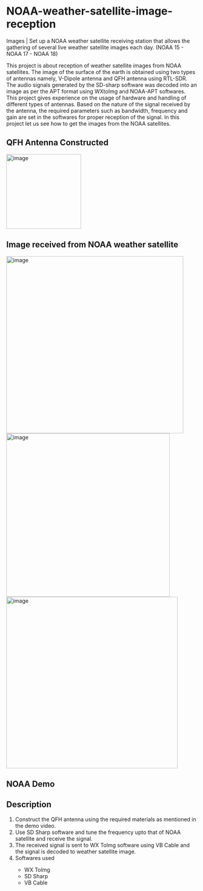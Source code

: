 # NOAA-weather-satellite-image-reception
Images | Set up a NOAA weather satellite receiving station that allows the gathering of several live weather satellite images each day. (NOAA 15 - NOAA 17 - NOAA 18) 

This project is about reception of weather satellite images from NOAA satellites. The image of the 
surface of the earth is obtained using two types of antennas namely, V-Dipole antenna and QFH 
antenna using RTL-SDR. The audio signals generated by the SD-sharp software was decoded into 
an image as per the APT format using WXtoImg and NOAA-APT softwares. This project gives 
experience on the usage of hardware and handling of different types of antennas. Based on the 
nature of the signal received by the antenna, the required parameters such as bandwidth, frequency 
and gain are set in the softwares for proper reception of the signal. In this project let us see how to 
get the images from the NOAA satellites.

## QFH Antenna Constructed
<img width="197" alt="image" src="https://user-images.githubusercontent.com/99457944/182883436-cc5fef57-a96a-490e-a170-eb262e3d7b85.png">

## Image received from NOAA weather satellite
<img width="467" alt="image" src="https://user-images.githubusercontent.com/99457944/182883596-e540552b-f3c4-4a94-aa49-2f5a87f6d0b4.png">
<img width="431" alt="image" src="https://user-images.githubusercontent.com/99457944/182883704-18a80d64-1a69-4465-b1a5-75fd46d13b09.png">
<img width="452" alt="image" src="https://user-images.githubusercontent.com/99457944/182883769-22be7568-81ac-482f-9b6a-d49ac2f75534.png">

## NOAA Demo


## Description 
<ol>
<li>Construct the QFH antenna using the required materials as mentioned in the demo video.</li>
<li>Use SD Sharp software and tune the frequency upto that of NOAA satellite and receive the signal.</li>
<li>The received signal is sent to WX Tolmg software using VB Cable and the signal is decoded to weather satellite image.</li>
<li>Softwares used</li>
<ul>
<li>WX Tolmg</li>
<li>SD Sharp</li>
<li>VB Cable</li>
</ul>
</ol>
